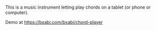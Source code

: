 This is a music instrument letting play chords on a tablet (or phone or computer).

Demo at https://bxabi.com/bxabi/chord-player
